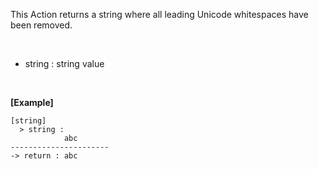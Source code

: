 This Action returns a string where all leading Unicode whitespaces have been removed.

<br/>

- string : string value

<br/>

**[Example]**
```
[string]
  > string :
            abc
----------------------
-> return : abc
```

